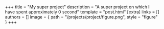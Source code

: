 +++
title = "My super project"
description = "A super project on which I have spent approximately 0 second"
template = "post.html"
[extra]
links = []
authors = []
image = { path = "/projects/project/figure.png", style = "figure" }
+++
